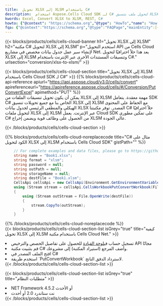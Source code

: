```yaml
---
title:  تحويل XLSX إلى XLSM باستخدام C#
description:  استخدام Aspose.Cells Cloud SDK لـ C# لتحويل ملف بتنسيق XLSX إلى ملف بتنسيق XLSM.
kwords: Excel, Convert XLSX to XLSM, REST, C#
howto: {"@context": "https://schema.org","@type": "HowTo","name": "How to convert XLSX to XLSM using the Cells Cloud Net library.","description": "How to convert XLSX to XLSM using the Cells Cloud Net library.","image": {"@type": "ImageObject"},"url": "/net/conversion/xlsx-to-xlsm/","step": [{ "@type": "HowToStep","name": "How to convert XLSX to XLSM using the Cells Cloud Net library. step 1", "image": {"@type": "ImageObject",},"url": "/net/conversion/xlsx-to-xlsm/","text": "Register an account at <a href='https://dashboard.aspose.cloud/'>Dashboard</a> to get free API quota & authorization details",},{ "@type": "HowToStep","name": "How to convert XLSX to XLSM using the Cells Cloud Net library. step 1", "image": {"@type": "ImageObject",},"url": "/net/conversion/xlsx-to-xlsm/","text": "Install C# library and add the reference (import the library) to your project.",},{ "@type": "HowToStep","name": "How to convert XLSX to XLSM using the Cells Cloud Net library. step 1", "image": {"@type": "ImageObject",},"url": "/net/conversion/xlsx-to-xlsm/","text": "Open the source file in C#",},{ "@type": "HowToStep","name": "How to convert XLSX to XLSM using the Cells Cloud Net library. step 1", "image": {"@type": "ImageObject",},"url": "/net/conversion/xlsx-to-xlsm/","text": "Use the `PutConvertWorkbook` method to retrieve the resulting stream.",}, ],"supply": {"@type": "HowToSupply","name": "document"},"tool": [{"@type": "HowToTool","name": "Visual Studio, Visual Studio Code, Rider "},{"@type": "HowToTool","name": "Aspose Cells"}],"totalTime": "PT6M"}
fqa: {"@context":"https://schema.org","@type":"FAQPage","mainEntity":[{"@type":"Question","name":"Why convert file formats in C# using REST API?","acceptedAnswer":{"@type":"Answer","text":"Documents are encoded in many ways, and some files may be incompatible with the software you use. To open and read such files, just convert them to appropriate file formats.<br/><ol><li>Install .NET SDK and add the reference (import the library) to your project.</li><li>Open the source file in C# using REST API.</li><li>Call the PutConvertWorkbookRequest() method, passing an output filename with required extension.</li><li>Get the result of conversion as a separate file.</li></ol>"}},{"@type":"Question","name":"What file formats can I convert with your C# library?","acceptedAnswer":{"@type":"Answer","text":"We support a variety of file formats for conversion using .NET library, including XLSX, Excel, xls , PDF, CSV, HTML, Markdown, XML, PNG, JPG, TIFF, Json, TXT and many more."}},{"@type":"Question","name":"What is the maximum allowed file size for conversion using this .NET library?","acceptedAnswer":{"@type":"Answer","text":"There are no file size limits for format conversions using .NET library."}}]}
---
```

{{< blocks/products/cells/cells-cloud-banner h1="تحويل XLSX إلى XLSM" h2="مكتبة C# لتحويل XLSX إلى XLSM" p="استخدم التحويل API من Cells Cloud لإنشاء سير عمل جدول بيانات مخصص في مشاريع Net. يعد هذا حلاً احترافيًا لتحويل XLSX إلى XLSM وتنسيقات المستندات الأخرى عبر الإنترنت باستخدام C#." urlsection="conversion/xlsx-to-xlsm/" >}}

{{< blocks/products/cells/cells-cloud-section title="تحويل XLSX إلى XLSM باستخدام Cells Cloud SDK لـ C#" >}}
{{% blocks/products/cells/cells-cloud-api-reference apiurl="https://api.aspose.cloud/v3.0/cells/convert" apireferenceurl="https://apireference.aspose.cloud/cells/#/Conversion/PutConvertExcel" apimethod="PUT" %}}
<br/>
يمكن أن يكون تحويل تنسيقات الملفات من XLSX إلى XLSM مهمة معقدة. يتعامل SDK C# الخاص بنا مع جميع تحويلات تنسيق XLSX إلى XLSM مع الحفاظ على المحتوى الهيكلي والمنطقي الرئيسي لجدول بيانات XLSX المصدر. توفر مكتبتنا C# حلاً احترافيًا لتحويل ملفات XLSX إلى XLSM عبر الإنترنت. يعمل Cloud SDK على تمكين مطوري C# من الحصول على وظائف قوية ويضمن إخراج XLSM عالي الجودة.

{{< /blocks/products/cells/cells-cloud-section >}}

{{% blocks/products/cells/cells-cloud-noreplacecode title="C# مثال على الكود لتحويل XLSX إلى XLSM باستخدام Cells Cloud SDK" gistPath="" %}}
 
```cs
    // For complete examples and data files, please go to https://github.com/aspose-cells-cloud/aspose-cells-cloud-dotnet/
    string name = "Book1.xlsx";
    string format = "xlsm";
    string password = null;
    string outPath = null;
    string storageName = null;
    string destFile = "Book1.xlsm";
    CellsApi cellsApi = new CellsApi(Environment.GetEnvironmentVariable("ProductClientId"), Environment.GetEnvironmentVariable("ProductClientSecret"));
    using (Stream stream = cellsApi.CellsWorkbookPutConvertWorkbook(File.OpenRead(name), format, password, outPath, storageName))
    {
        using (Stream outStream = File.OpenWrite(destFile))
        {
            stream.CopyTo(outStream);
        }
    }
```
 
{{% /blocks/products/cells/cells-cloud-noreplacecode %}}
<br/>
{{< blocks/products/cells/cells-cloud-section-list isGrey="true" title="كيفية تحويل XLSX إلى XLSM باستخدام مكتبة Cells Cloud Net." >}}
<li> تسجيل حساب في<a href="https://dashboard.aspose.cloud/">لوحة القيادة</a> للحصول على تفاصيل الحصص والترخيص API مجانًا</li>
<li>قم بتثبيت مكتبة C# وأضف المرجع (استيراد المكتبة) إلى مشروعك.</li>
<li>افتح الملف المصدر في C#</li>
<li>استخدم طريقة `PutConvertWorkbook` لاسترداد الدفق الناتج.</li>
{{< /blocks/products/cells/cells-cloud-section-list >}}

{{< blocks/products/cells/cells-cloud-section-list isGrey="true" title="متطلبات النظام" >}}
<li>NET Framework 4.5.2 أو الأحدث</li>
<li>نت ستاندرد 2.0 أو أحدث</li>
{{< /blocks/products/cells/cells-cloud-section-list >}}

